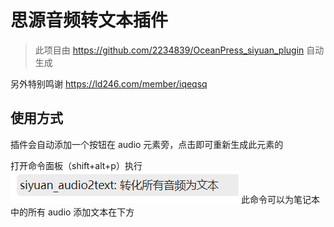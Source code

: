# 思源音频转文本插件

> 此项目由 https://github.com/2234839/OceanPress_siyuan_plugin 自动生成

另外特别鸣谢 https://ld246.com/member/iqeqsq

## 使用方式

插件会自动添加一个按钮在 audio 元素旁，点击即可重新生成此元素的

打开命令面板（shift+alt+p）执行![转化所有音频为文本](./img/image.png) 此命令可以为笔记本中的所有 audio 添加文本在下方
